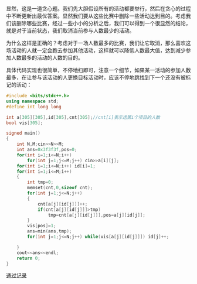 显然，这是一道贪心题。我们先大胆假设所有的活动都要举行，然后在贪心的过程中不断更新出最优答案。显然我们要从这些比赛中删除一些活动达到目的。考虑我们该删除哪些比赛，经过一些小小的分析之后，我们可以得到一个很显然的结论，就是对于当前状态，我们取消当前参与人数最少的活动。

为什么这样是正确的？考虑对于一场人数最多的比赛，我们让它取消，那么喜欢这场活动的人就一定会跑去参加其他活动，这样就可以降低人数最大值，达到减少参加人数最多的活动的人数的目的。

具体代码实现也很简单，不停地扫即可，注意一个细节，如果某一活动的参加人数最多，在让参与该活动的人更换目标活动时，应该不停地跳找到下一个还没有被标记的活动：

```cpp
#include <bits/stdc++.h>
using namespace std;
#define int long long

int a[305][305],id[305],cnt[305];//cnt[i]表示选第i个项目的人数 
bool vis[305];

signed main()
{
	int N,M;cin>>N>>M;
	int ans=0x3f3f3f,pos=0;
	for(int i=1;i<=N;i++)
		for(int j=1;j<=M;j++) cin>>a[i][j];
	for(int i=1;i<=N;i++) id[i]=1;
	for(int i=1;i<=M;i++)
	{
		int tmp=0;
		memset(cnt,0,sizeof cnt);
		for(int j=1;j<=N;j++)
		{
			cnt[a[j][id[j]]]++;
			if(cnt[a[j][id[j]]]>tmp)
	            tmp=cnt[a[j][id[j]]],pos=a[j][id[j]];
	    }
        vis[pos]=1;
        ans=min(ans,tmp);
        for(int j=1;j<=N;j++) while(vis[a[j][id[j]]]) id[j]++;

	}
	cout<<ans<<endl;
	return 0;
} 
```

[通过记录](https://atcoder.jp/contests/agc018/submissions/39687428)